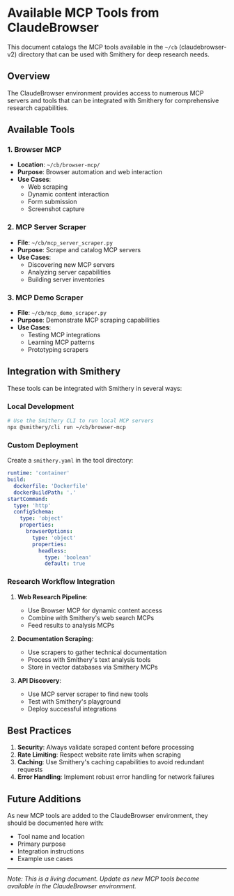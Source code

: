 # Available MCP Tools from ClaudeBrowser

This document catalogs the MCP tools available in the `~/cb` (claudebrowser-v2) directory that can be used with Smithery for deep research needs.

## Overview

The ClaudeBrowser environment provides access to numerous MCP servers and tools that can be integrated with Smithery for comprehensive research capabilities.

## Available Tools

### 1. Browser MCP

- **Location**: `~/cb/browser-mcp/`
- **Purpose**: Browser automation and web interaction
- **Use Cases**:
  - Web scraping
  - Dynamic content interaction
  - Form submission
  - Screenshot capture

### 2. MCP Server Scraper

- **File**: `~/cb/mcp_server_scraper.py`
- **Purpose**: Scrape and catalog MCP servers
- **Use Cases**:
  - Discovering new MCP servers
  - Analyzing server capabilities
  - Building server inventories

### 3. MCP Demo Scraper

- **File**: `~/cb/mcp_demo_scraper.py`
- **Purpose**: Demonstrate MCP scraping capabilities
- **Use Cases**:
  - Testing MCP integrations
  - Learning MCP patterns
  - Prototyping scrapers

## Integration with Smithery

These tools can be integrated with Smithery in several ways:

### Local Development

```bash
# Use the Smithery CLI to run local MCP servers
npx @smithery/cli run ~/cb/browser-mcp
```

### Custom Deployment

Create a `smithery.yaml` in the tool directory:

```yaml
runtime: 'container'
build:
  dockerfile: 'Dockerfile'
  dockerBuildPath: '.'
startCommand:
  type: 'http'
  configSchema:
    type: 'object'
    properties:
      browserOptions:
        type: 'object'
        properties:
          headless:
            type: 'boolean'
            default: true
```

### Research Workflow Integration

1. **Web Research Pipeline**:

   - Use Browser MCP for dynamic content access
   - Combine with Smithery's web search MCPs
   - Feed results to analysis MCPs

2. **Documentation Scraping**:

   - Use scrapers to gather technical documentation
   - Process with Smithery's text analysis tools
   - Store in vector databases via Smithery MCPs

3. **API Discovery**:
   - Use MCP server scraper to find new tools
   - Test with Smithery's playground
   - Deploy successful integrations

## Best Practices

1. **Security**: Always validate scraped content before processing
2. **Rate Limiting**: Respect website rate limits when scraping
3. **Caching**: Use Smithery's caching capabilities to avoid redundant requests
4. **Error Handling**: Implement robust error handling for network failures

## Future Additions

As new MCP tools are added to the ClaudeBrowser environment, they should be documented here with:

- Tool name and location
- Primary purpose
- Integration instructions
- Example use cases

---

_Note: This is a living document. Update as new MCP tools become available in the ClaudeBrowser environment._
